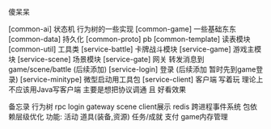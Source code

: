 傻呆呆

[common-ai] 状态机 行为树的一些实现
[common-game] 一些基础东东
[common-data] 持久化
[common-proto] pb
[common-template] 读表模块
[common-util] 工具类
[service-battle] 卡牌战斗模块
[service-game] 游戏主模块
[service-scene] 场景模块
[service-gate] 网关 转发消息到game/scene/battle (后续添加)
[service-login] 登录 (后续添加 暂时先到game登录)
[service-minitype] 微型启动用工具包
[service-client] 客户端 写着玩 理论上不应该用Java写客户端 主要是想把协议调通 且 好看效果

备忘录
行为树 rpc login gateway scene client展示 redis 跨进程事件系统 包依赖层级优化
功能: 活动 道具(装备,资源) 任务/成就 支付 game内存管理